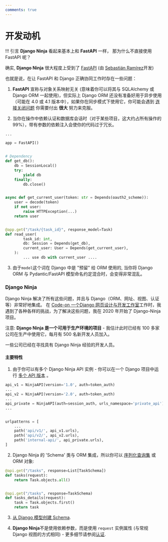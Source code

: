 ```yaml
---
comments: true
---
```

# 开发动机

!!! 引言
    **Django Ninja** 看起来基本上和 **FastAPI** 一样， 那为什么不直接使用 FastAPI 呢？

确实, **Django Ninja** 很大程度上受到了 <a href="https://fastapi.tiangolo.com/" target="_blank">FastAPI</a> (由 <a href="https://github.com/tiangolo" target="_blank">Sebastián Ramírez</a>开发)

也就是说，在让 FastAPI 和 Django 正确协同工作时存在一些问题：

1) **FastAPI** 宣称与对象关系映射无关 (意味着你可以将其与 SQLAlchemy 或 Django ORM 一起使用)，但实际上 Django ORM 还没有准备好用于异步使用（可能在 4.0 或 4.1 版本中），如果你在同步模式下使用它，你可能会遇到 [连接关闭问题](https://github.com/tiangolo/fastapi/issues/716) 你需要付出 **很大** 努力来克服。 

2) 当你在操作中依赖认证和数据库会话时（对于某些项目，这大约占所有操作的 99%），带有参数的依赖注入会使你的代码过于冗长。

```python hl_lines="25 26"
...

app = FastAPI()


# Dependency
def get_db():
    db = SessionLocal()
    try:
        yield db
    finally:
        db.close()


async def get_current_user(token: str = Depends(oauth2_scheme)):
    user = decode(token)
    if not user:
        raise HTTPException(...)
    return user


@app.get("/task/{task_id}", response_model=Task)
def read_user(
        task_id: int,
        db: Session = Depends(get_db), 
        current_user: User = Depends(get_current_user),
    ):
        ... use db with current_user ....
```

3) 由于`model`这个词在 Django 中是 "预留" 给 ORM 使用的, 当你将 Django ORM 与 Pydantic/FastAPI 模型命名约定混合时，会变得非常混乱。

### Django Ninja

Django Ninja 解决了所有这些问题，并且与 Django（ORM、网址、视图、认证等）非常好地集成。
在 [Code-on 一个Django 网页设计与开发工作室](https://code-on.be/)工作时，我遇到了各种各样的挑战，为了解决这些问题，我在 2020 年开始了 Django-Ninja 项目。

注意: **Django Ninja 是一个可用于生产环境的项目** - 我估计此时已经有 100 多家公司在生产中使用它，每月有 500 名新开发人员加入。

一些公司已经在寻找具有 Django Ninja 经验的开发人员。

#### 主要特性

1) 由于你可以有多个 Django Ninja API 实例 - 你可以在一个 Django 项目中运行 [多个 API 版本](guides/versioning.md) 。

```python
api_v1 = NinjaAPI(version='1.0', auth=token_auth)
...
api_v2 = NinjaAPI(version='2.0', auth=token_auth)
...
api_private = NinjaAPI(auth=session_auth, urls_namespace='private_api')
...


urlpatterns = [
    ...
    path('api/v1/', api_v1.urls),
    path('api/v2/', api_v2.urls),
    path('internal-api/', api_private.urls),
]
```

2) Django Ninja 的 'Schema' 类与 ORM 集成，所以你可以 [序列化查询集](guides/response/index.md#returning-querysets) 或 ORM 对象:

```python
@api.get("/tasks", response=List[TaskSchema])
def tasks(request):
    return Task.objects.all()


@api.get("/tasks", response=TaskSchema)
def tasks_details(request):
    task = Task.objects.first()
    return task
```
3) [从 Django 模型创建 Schema](guides/response/django-pydantic.md).

4) **Django Ninja**不是使用依赖参数，而是使用 `request` 实例属性 (与常规 Django 视图的方式相同) - 更多细节请参阅[认证](guides/authentication.md).

